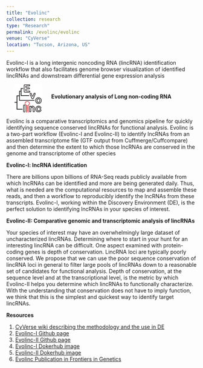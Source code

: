```yaml
---
title: "Evolinc"
collection: research
type: "Research"
permalink: /evolinc/evolinc
venue: "CyVerse"
location: "Tucson, Arizona, US"
---
```


Evolinc-I is a long intergenic noncoding RNA (lincRNA) identification workflow that also facilitates genome browser visualization of identified lincRNAs and downstream differential gene expression analysis 

<p/><img src='/images/Evolinc_logo_small_copy.png' alt="Evolinc" width="75" height="75" align="middle" hspace="20"> <b>Evolutionary analysis of Long non-coding RNA</b>

<p>
Evolinc is a comparative transcriptomics and genomics pipeline for quickly identifying sequence conserved lincRNAs for functional analysis. 
Evolinc is a two-part workflow (Evolinc-I and Evolinc-II) to identify lncRNAs from an assembled transcriptome file (GTF output from Cuffmerge/Cuffcompare) and then determine the extent to which those lncRNAs are conserved in the genome and transcriptome of other species 
</p>
<p>
  <b>Evolinc-I: lncRNA identification</b>
<p>
There are billions upon billions of RNA-Seq reads publicly available from which lncRNAs can be identified and more are being generated daily. Thus, what is needed are the computational resources to map and assemble these reads, and then a workflow to reproducibly identify the lncRNAs from these transcripts. Evolinc-I, working within the Discovery Environment (DE), is the perfect solution to identifying lncRNAs in your species of interest.</p>
</p>
<p>
  <b>Evolinc-II: Comparative genomic and transcriptomic analysis of lincRNAs</b>
  <p>
Your species of interest may have an overwhelmingly large dataset of uncharacterized lincRNAs. Determining where to start in your hunt for an interesting lincRNA can be difficult. One aspect examined with protein-coding genes is depth of conservation. LincRNA loci are typically poorly conserved. We propose that we can use the poor sequence conservation of lincRNA loci in general to filter large pools of lincRNAs down to a reasonable set of candidates for functional analysis. Depth of conservation, at the sequence level and at the transcriptional level, is the metric by which Evolinc-II helps you determine which lincRNAs to functionally characterize. With the understanding that conservation does not have to imply function, we think that this is the simplest and quickest way to identify target lincRNAs.</p>
</p>
</p>
  <b>Resources</b>
  <ol>
    <li><a href="https://wiki.cyverse.org/wiki/display/TUT/Evolinc+in+the+Discovery+Environment">CyVerse wiki describing the methodology and the use in DE</a></li>
    <li><a href="https://github.com/Evolinc/Evolinc-I">Evolinc-I Github page</a></li>
    <li><a href="https://github.com/Evolinc/Evolinc-II">Evolinc-II Github page</a></li>
    <li><a href="https://hub.docker.com/r/evolinc/evolinc-i">Evolinc-I Dokerhub image</a></li>
    <li><a href="https://hub.docker.com/r/evolinc/evolinc-ii">Evolinc-II Dokerhub image</a></li>
    <li><a href="http://journal.frontiersin.org/article/10.3389/fgene.2017.00052/abstract">Evolinc Publication in Frontiers in Genetics</a></li>
</ol>
</p>
